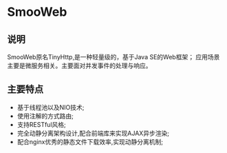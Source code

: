 # SmooWeb
## 说明
SmooWeb原名TinyHttp,是一种轻量级的，基于Java SE的Web框架；
应用场景主要是微服务相关。主要面对并发事件的处理与响应。
## 主要特点
* 基于线程池以及NIO技术;
* 使用注解的方式路由;
* 支持RESTful风格;
* 完全动静分离架构设计,配合前端库来实现AJAX异步渲染;
* 配合nginx优秀的静态文件下载效率,实现动静分离机制;